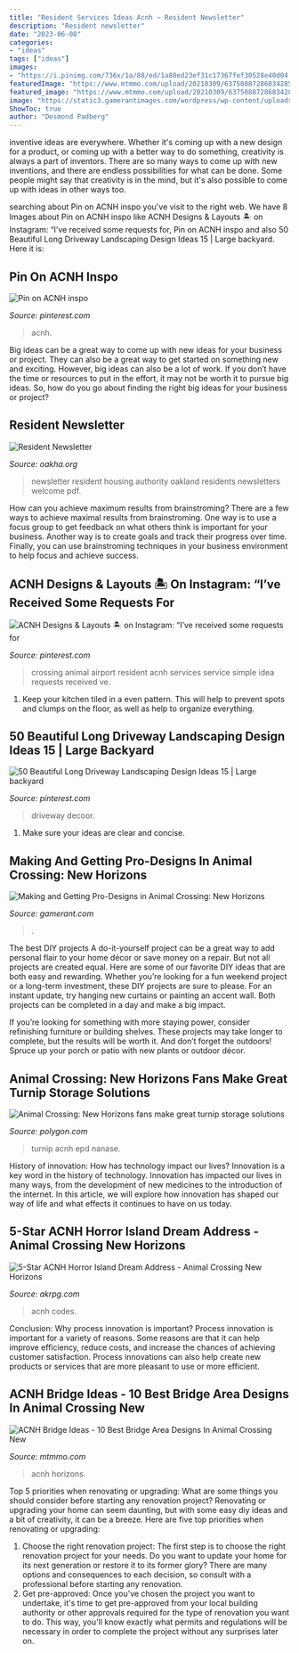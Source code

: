 ```yaml
---
title: "Resident Services Ideas Acnh ~ Resident Newsletter"
description: "Resident newsletter"
date: "2023-06-08"
categories:
- "ideas"
tags: ["ideas"]
images:
- "https://i.pinimg.com/736x/1a/88/ed/1a88ed23ef31c17367fef30528e40d04.jpg"
featuredImage: "https://www.mtmmo.com/upload/20210309/6375088728683428501796611.png"
featured_image: "https://www.mtmmo.com/upload/20210309/6375088728683428501796611.png"
image: "https://static3.gamerantimages.com/wordpress/wp-content/uploads/2020/03/Animal-Crossing-New-Horizons-Pro-Designs.jpg"
ShowToc: true
author: "Desmond Padberg"
---
```



inventive ideas are everywhere. Whether it's coming up with a new design for a product, or coming up with a better way to do something, creativity is always a part of inventors. There are so many ways to come up with new inventions, and there are endless possibilities for what can be done. Some people might say that creativity is in the mind, but it's also possible to come up with ideas in other ways too.

	

		
searching about Pin on ACNH inspo you've visit to the right web. We have 8 Images about Pin on ACNH inspo like ACNH Designs &amp; Layouts 🏝 on Instagram: “I’ve received some requests for, Pin on ACNH inspo and also 50 Beautiful Long Driveway Landscaping Design Ideas 15 | Large backyard. Here it is:
		
    
## Pin On ACNH Inspo

<img loading=lazy src="https://i.pinimg.com/736x/1a/88/ed/1a88ed23ef31c17367fef30528e40d04.jpg" onerror="this.onerror=null;this.src='https://tse2.mm.bing.net/th?id=OIP.q1x8zn_wjh0HnuHuHgRWvQHaEW&amp;pid=15.1';" alt="Pin on ACNH inspo">

_Source: pinterest.com_

>acnh. 

	

Big ideas can be a great way to come up with new ideas for your business or project. They can also be a great way to get started on something new and exciting. However, big ideas can also be a lot of work. If you don’t have the time or resources to put in the effort, it may not be worth it to pursue big ideas. So, how do you go about finding the right big ideas for your business or project?

    
## Resident Newsletter

<img loading=lazy src="http://www.oakha.org/AboutUs/HighlightsCommunications/PublishingImages/OurVoiceFall2016thumb.jpg" onerror="this.onerror=null;this.src='https://tse1.mm.bing.net/th?id=OIP.ai9OiQM2wePSSQ_bQ_OmowHaJo&amp;pid=15.1';" alt="Resident Newsletter">

_Source: oakha.org_

>newsletter resident housing authority oakland residents newsletters welcome pdf. 

	

How can you achieve maximum results from brainstroming?
There are a few ways to achieve maximal results from brainstroming. One way is to use a focus group to get feedback on what others think is important for your business. Another way is to create goals and track their progress over time. Finally, you can use brainstroming techniques in your business environment to help focus and achieve success.

    
## ACNH Designs &amp; Layouts 🏝 On Instagram: “I’ve Received Some Requests For

<img loading=lazy src="https://i.pinimg.com/736x/81/96/00/81960038cdace9f60f149bb02f835a0c.jpg" onerror="this.onerror=null;this.src='https://tse1.mm.bing.net/th?id=OIP.TukNWVBg_4cLSp6YYfQ5VgHaEK&amp;pid=15.1';" alt="ACNH Designs &amp; Layouts 🏝 on Instagram: “I’ve received some requests for">

_Source: pinterest.com_

>crossing animal airport resident acnh services service simple idea requests received ve. 

	

1. Keep your kitchen tiled in a even pattern. This will help to prevent spots and clumps on the floor, as well as help to organize everything.

    
## 50 Beautiful Long Driveway Landscaping Design Ideas 15 | Large Backyard

<img loading=lazy src="https://i.pinimg.com/originals/0b/84/ad/0b84ad18ecc135d9eeb9957cdf4327d5.jpg" onerror="this.onerror=null;this.src='https://tse4.mm.bing.net/th?id=OIP.__v2AbzzkKwOAvZevPTKSwHaNK&amp;pid=15.1';" alt="50 Beautiful Long Driveway Landscaping Design Ideas 15 | Large backyard">

_Source: pinterest.com_

>driveway decoor. 

	

1. Make sure your ideas are clear and concise.

    
## Making And Getting Pro-Designs In Animal Crossing: New Horizons

<img loading=lazy src="https://static3.gamerantimages.com/wordpress/wp-content/uploads/2020/03/Animal-Crossing-New-Horizons-Pro-Designs.jpg" onerror="this.onerror=null;this.src='https://tse4.mm.bing.net/th?id=OIP.k71rb5auAf-IOVPYHYloPQHaDt&amp;pid=15.1';" alt="Making and Getting Pro-Designs in Animal Crossing: New Horizons">

_Source: gamerant.com_

>. 

	

The best DIY projects
A do-it-yourself project can be a great way to add personal flair to your home décor or save money on a repair. But not all projects are created equal. Here are some of our favorite DIY ideas that are both easy and rewarding.
Whether you’re looking for a fun weekend project or a long-term investment, these DIY projects are sure to please. For an instant update, try hanging new curtains or painting an accent wall. Both projects can be completed in a day and make a big impact.

If you’re looking for something with more staying power, consider refinishing furniture or building shelves. These projects may take longer to complete, but the results will be worth it. And don’t forget the outdoors! Spruce up your porch or patio with new plants or outdoor décor.

    
## Animal Crossing: New Horizons Fans Make Great Turnip Storage Solutions

<img loading=lazy src="https://cdn.vox-cdn.com/thumbor/rw-XbRSctISJbyH9_uUExYCu_s8=/0x0:1800x1013/1200x800/filters:focal(743x435:1031x723)/cdn.vox-cdn.com/uploads/chorus_image/image/66609107/turnip.0.jpg" onerror="this.onerror=null;this.src='https://tse3.mm.bing.net/th?id=OIP.LXcb9mig3ZeC7nzK33jrVwHaE8&amp;pid=15.1';" alt="Animal Crossing: New Horizons fans make great turnip storage solutions">

_Source: polygon.com_

>turnip acnh epd nanase. 

	

History of innovation: How has technology impact our lives?
Innovation is a key word in the history of technology. Innovation has impacted our lives in many ways, from the development of new medicines to the introduction of the internet. In this article, we will explore how innovation has shaped our way of life and what effects it continues to have on us today.

    
## 5-Star ACNH Horror Island Dream Address - Animal Crossing New Horizons

<img loading=lazy src="https://www.akrpg.com/upload/20201017/6373855648995197398225742.jpeg" onerror="this.onerror=null;this.src='https://tse1.mm.bing.net/th?id=OIP.SHt7F-w9cKKSwKbSJBEj3gHaEL&amp;pid=15.1';" alt="5-Star ACNH Horror Island Dream Address - Animal Crossing New Horizons">

_Source: akrpg.com_

>acnh codes. 

	

Conclusion: Why process innovation is important?
Process innovation is important for a variety of reasons. Some reasons are that it can help improve efficiency, reduce costs, and increase the chances of achieving customer satisfaction. Process innovations can also help create new products or services that are more pleasant to use or more efficient.

    
## ACNH Bridge Ideas - 10 Best Bridge Area Designs In Animal Crossing New

<img loading=lazy src="https://www.mtmmo.com/upload/20210309/6375088728683428501796611.png" onerror="this.onerror=null;this.src='https://tse4.mm.bing.net/th?id=OIP.RC0w_3AyyXL5AIPluwkPiQHaEK&amp;pid=15.1';" alt="ACNH Bridge Ideas - 10 Best Bridge Area Designs In Animal Crossing New">

_Source: mtmmo.com_

>acnh horizons. 

	

Top 5 priorities when renovating or upgrading: What are some things you should consider before starting any renovation project?
Renovating or upgrading your home can seem daunting, but with some easy diy ideas and a bit of creativity, it can be a breeze. Here are five top priorities when renovating or upgrading: 
1. Choose the right renovation project: The first step is to choose the right renovation project for your needs. Do you want to update your home for its next generation or restore it to its former glory? There are many options and consequences to each decision, so consult with a professional before starting any renovation. 
2. Get pre-approved: Once you've chosen the project you want to undertake, it's time to get pre-approved from your local building authority or other approvals required for the type of renovation you want to do. This way, you'll know exactly what permits and regulations will be necessary in order to complete the project without any surprises later on.

